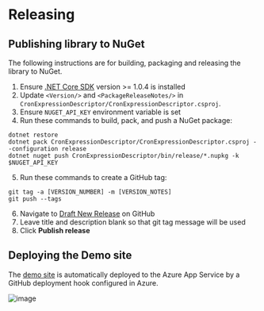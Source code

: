 
# Releasing

## Publishing library to NuGet

The following instructions are for building, packaging and releasing the library to NuGet.

1. Ensure [.NET Core SDK](https://www.microsoft.com/net/download/core#/sdk) version >= 1.0.4 is installed
2. Update `<Version/>` and `<PackageReleaseNotes/>` in `CronExpressionDescriptor/CronExpressionDescriptor.csproj`.
3. Ensure `NUGET_API_KEY` environment variable is set
4. Run these commands to build, pack, and push a NuGet package:

```
dotnet restore
dotnet pack CronExpressionDescriptor/CronExpressionDescriptor.csproj --configuration release
dotnet nuget push CronExpressionDescriptor/bin/release/*.nupkg -k $NUGET_API_KEY
```

5. Run these commands to create a GitHub tag:

```
git tag -a [VERSION_NUMBER] -m [VERSION_NOTES]
git push --tags
```

6. Navigate to [Draft New Release](https://github.com/bradyholt/cron-expression-descriptor/releases/new) on GitHub
7. Leave title and description blank so that git tag message will be used
8. Click **Publish release**

## Deploying the Demo site

The [demo site](cronexpressiondescriptor.azurewebsites.net) is automatically deployed to the Azure App Service by a GitHub deployment hook configured in Azure.

![image](https://user-images.githubusercontent.com/759811/29218928-1521b88c-7e7c-11e7-8f81-4ff96dc0ccf5.png)